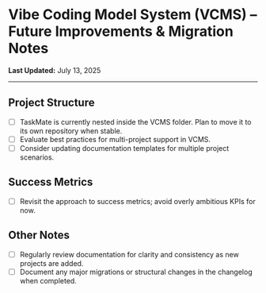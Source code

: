 # Vibe Coding Model System (VCMS) – Future Improvements & Migration Notes

**Last Updated:** July 13, 2025

---

## Project Structure

- [ ] TaskMate is currently nested inside the VCMS folder. Plan to move it to its own repository when stable.
- [ ] Evaluate best practices for multi-project support in VCMS.
- [ ] Consider updating documentation templates for multiple project scenarios.

## Success Metrics

- [ ] Revisit the approach to success metrics; avoid overly ambitious KPIs for now.

## Other Notes

- [ ] Regularly review documentation for clarity and consistency as new projects are added.
- [ ] Document any major migrations or structural changes in the changelog when completed. 